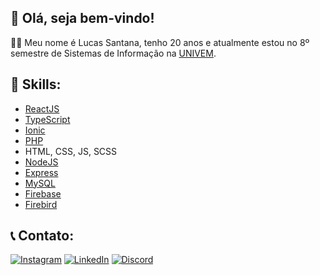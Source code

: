 ## 👋 Olá, seja bem-vindo!
👨‍💻 Meu nome é Lucas Santana, tenho 20 anos e atualmente estou no 8º semestre de Sistemas de Informação na [UNIVEM](https://www.univem.edu.br/).

## 🚀 Skills:
- [ReactJS](https://reactjs.org/)
- [TypeScript](https://www.typescriptlang.org/)
- [Ionic](https://ionicframework.com/)
- [PHP](https://www.php.net/)
- HTML, CSS, JS, SCSS
- [NodeJS](https://nodejs.org/en/)
- [Express](https://expressjs.com/)
- [MySQL](https://www.mysql.com/)
- [Firebase](https://firebase.google.com/)
- [Firebird](https://firebirdsql.org/)

## 📞 Contato:
[![Instagram](https://img.shields.io/badge/Instagram-E4405F?style=for-the-badge&logo=instagram&logoColor=white)](https://www.instagram.com/quinhaas/)
[![LinkedIn](https://img.shields.io/badge/Linkedin-0A66C2?style=for-the-badge&logo=linkedin&logoColor=white)](https://www.linkedin.com/in/lucas-santana-bb033120a/)
[![Discord](https://img.shields.io/badge/Discord-7289DA?style=for-the-badge&logo=discord&logoColor=white)](https://discordapp.com/users/302585910363684864/)

